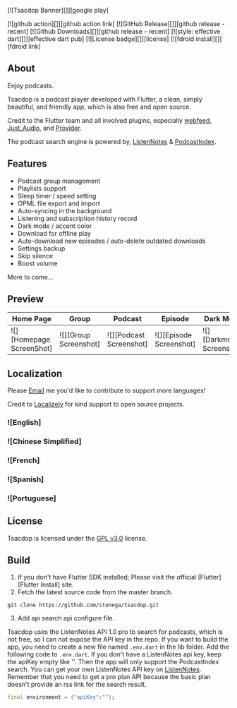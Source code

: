 [![Tsacdop Banner][]][google play]

[![github action][]][github action link]
[![GitHub Release][]][github release - recent]
[![Github Downloads][]][github release - recent]
[![style: effective dart][]][effective dart pub]
[![License badge][]][license]
[![fdroid install][]][fdroid link]

## About

Enjoy podcasts.

Tsacdop is a podcast player developed with Flutter, a clean, simply beautiful, and friendly app, which is also free and open source.

Credit to the Flutter team and all involved plugins, especially [webfeed](https://github.com/witochandra/webfeed), [Just_Audio](https://pub.dev/packages/just_audio), and [Provider](https://pub.dev/packages/provider).

The podcast search engine is powered by, [ListenNotes](https://listennotes.com) & [PodcastIndex](https://podcastindex.org/).

## Features

* Podcast group management
* Playlists support
* Sleep timer / speed setting
* OPML file export and import
* Auto-syncing in the background
* Listening and subscription history record
* Dark mode / accent color
* Download for offline play
* Auto-download new episodes / auto-delete outdated downloads
* Settings backup
* Skip silence
* Boost volume

More to come...

## Preview

| Home Page | Group | Podcast | Episode| Dark Mode |
| ----- | ----- | ----- | ------ | ----- |
|![][Homepage ScreenShot]|![][Group Screenshot] | ![][Podcast Screenshot] | ![][Episode Screenshot]| ![][Darkmode Screenshot] |

## Localization

Please [Email](mailto:<tsacdop.app@gmail.com>) me you'd like to contribute to support more languages!

Credit to [Localizely](https://localizely.com/) for kind support to open source projects.

### ![English]

### ![Chinese Simplified]

### ![French] 

### ![Spanish]

### ![Portuguese]

## License

Tsacdop is licensed under the [GPL v3.0](https://github.com/stonega/tsacdop/blob/master/LICENSE) license.

## Build

1. If you don't have Flutter SDK installed; Please visit the official [Flutter][Flutter Install] site.
2. Fetch the latest source code from the master branch.

``` 
git clone https://github.com/stonega/tsacdop.git
```

3. Add api search api configure file.  

Tsacdop uses the ListenNotes API 1.0 pro to search for podcasts, which is not free, so I can not expose the API key in the repo.
If you want to build the app, you need to create a new file named `.env.dart` in the lib folder. Add the following code to `.env.dart`. If you don't have a ListenNotes api key, keep the apiKey empty like ''. Then the app will only support the PodcastIndex search.
You can get your own ListenNotes API key on [ListenNotes](https://www.listennotes.com/api/). Remember that you need to get a pro plan API because the basic plan doesn't provide an rss link for the search result. 

``` dart
final environment = {"apiKey":""};
